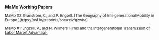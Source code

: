 **MaMo Working Papers**

<small>
MaMo #2: Granström, O., and P. Engzell. [The Geography of Intergenerational Mobility in Europe.](https://osf.io/preprints/socarxiv/gzwha)

MaMo #1: Engzell, P., and N. Wilmers. [Firms and the Intergenerational Transmission of Labor Market Advantage.](https://osf.io/preprints/socarxiv/mv3e9)
</small>
